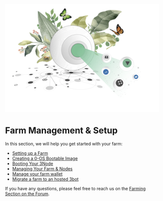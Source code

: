 ![alt](./img/cap2layer.png)

# Farm Management & Setup

In this section, we will help you get started with your farm:

* [Setting up a Farm](farm_setup.md#setting-up-a-farm)
* [Creating a 0-OS Bootable Image](farm_setup.md#create-a-bootable-image)
* [Booting Your 3Node](farm_setup.md#start-3node-with-bootable-image)
* [Managing Your Farm & Nodes](3bot_farm_mgmt.md)
* [Manage your farm wallet](configure_wallet.md)
* [Migrate a farm to an hosted 3bot](farm_migration.md)

If you have any questions, please feel free to reach us on the [Farming Section on the Forum](https://forum.Threefold.io/c/Threefold-grid-support/farmer-discussion).

